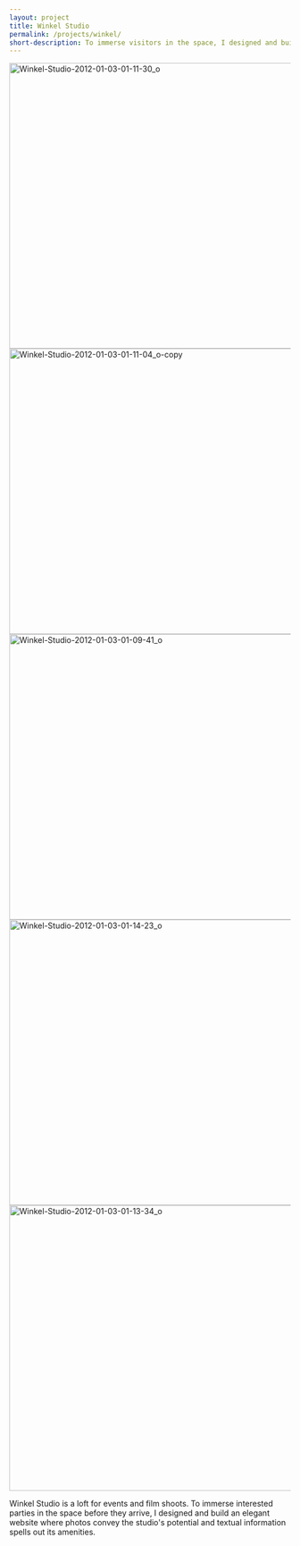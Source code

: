 ```yaml
---
layout: project
title: Winkel Studio
permalink: /projects/winkel/
short-description: To immerse visitors in the space, I designed and build an elegant website where photos convey the studio's potential.
---
```


<img src="{{ site.baseurl }}/images//2013/01/Winkel-Studio-2012-01-03-01-11-30_o3.jpg" alt="Winkel-Studio-2012-01-03-01-11-30_o" width="800" height="511" class="alignnone size-full wp-image-2889" />

<img src="{{ site.baseurl }}/images//2013/01/Winkel-Studio-2012-01-03-01-11-04_o-copy.jpg" alt="Winkel-Studio-2012-01-03-01-11-04_o-copy" width="800" height="511" class="alignnone size-full wp-image-2890" />

<img src="{{ site.baseurl }}/images//2013/01/Winkel-Studio-2012-01-03-01-09-41_o.jpg" alt="Winkel-Studio-2012-01-03-01-09-41_o" width="800" height="511" class="alignnone size-full wp-image-2888" />

<img src="{{ site.baseurl }}/images//2013/01/Winkel-Studio-2012-01-03-01-14-23_o.jpg" alt="Winkel-Studio-2012-01-03-01-14-23_o" width="800" height="511" class="alignnone size-full wp-image-2887" />

<img src="{{ site.baseurl }}/images//2013/01/Winkel-Studio-2012-01-03-01-13-34_o1.jpg" alt="Winkel-Studio-2012-01-03-01-13-34_o" width="800" height="511" class="alignnone size-full wp-image-2886" />

Winkel Studio is a loft for events and film shoots. To immerse interested parties in the space before they arrive, I designed and build an elegant website where photos convey the studio's potential and textual information spells out its amenities.